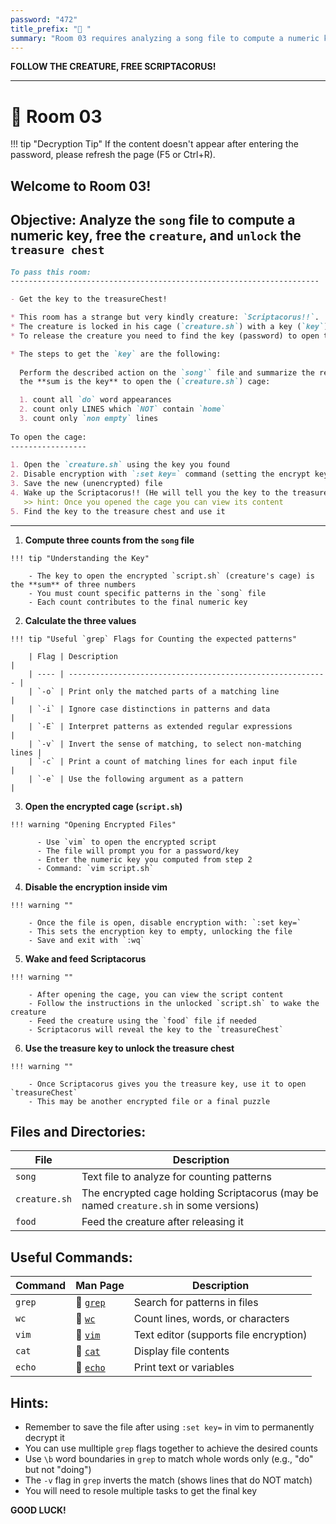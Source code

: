 ```yaml
---
password: "472"
title_prefix: "🦜 "
summary: "Room 03 requires analyzing a song file to compute a numeric key that unlocks the creature's cage."
---
```


**FOLLOW THE CREATURE, FREE SCRIPTACORUS!**

---

# 🦜 Room 03

!!! tip "Decryption Tip"
    If the content doesn't appear after entering the password, please refresh the page (F5 or Ctrl+R).

## Welcome to Room 03!

## Objective: Analyze the `song` file to compute a numeric key, free the `creature`, and `unlock` the `treasure chest`

```markdown
To pass this room:
---------------------------------------------------------------------

- Get the key to the treasureChest!

* This room has a strange but very kindly creature: `Scriptacorus!!`.
* The creature is locked in his cage (`creature.sh`) with a key (`key`).
* To release the creature you need to find the key (password) to open the encrypted cage:

* The steps to get the `key` are the following:
  
  Perform the described action on the `song'` file and summarize the results, 
  the **sum is the key** to open the (`creature.sh`) cage:

  1. count all `do` word appearances
  2. count only LINES which `NOT` contain `home`
  3. count only `non empty` lines 
 
To open the cage:
-----------------
 
1. Open the `creature.sh` using the key you found
2. Disable encryption with `:set key=` command (setting the encrypt key to empty)
3. Save the new (unencrypted) file
4. Wake up the Scriptacorus!! (He will tell you the key to the treasureChest once you feed him)
   >> hint: Once you opened the cage you can view its content
5. Find the key to the treasure chest and use it
```

---

  1. **Compute three counts from the `song` file**
   
    !!! tip "Understanding the Key"
    
        - The key to open the encrypted `script.sh` (creature's cage) is the **sum** of three numbers
        - You must count specific patterns in the `song` file
        - Each count contributes to the final numeric key
    
  2. **Calculate the three values**
    
    !!! tip "Useful `grep` Flags for Counting the expected patterns"
    
        | Flag | Description                                                |
        | ---- | ---------------------------------------------------------- |
        | `-o` | Print only the matched parts of a matching line            |
        | `-i` | Ignore case distinctions in patterns and data              |
        | `-E` | Interpret patterns as extended regular expressions         |
        | `-v` | Invert the sense of matching, to select non-matching lines |
        | `-c` | Print a count of matching lines for each input file        |
        | `-e` | Use the following argument as a pattern                    |

  3. **Open the encrypted cage (`script.sh`)**
    
    !!! warning "Opening Encrypted Files"

          - Use `vim` to open the encrypted script
          - The file will prompt you for a password/key
          - Enter the numeric key you computed from step 2
          - Command: `vim script.sh`
           
  4. **Disable the encryption inside vim**
  
    !!! warning ""
    
        - Once the file is open, disable encryption with: `:set key=`
        - This sets the encryption key to empty, unlocking the file
        - Save and exit with `:wq`
     
  5. **Wake and feed Scriptacorus**
  
    !!! warning ""
    
        - After opening the cage, you can view the script content
        - Follow the instructions in the unlocked `script.sh` to wake the creature
        - Feed the creature using the `food` file if needed
        - Scriptacorus will reveal the key to the `treasureChest`

  6. **Use the treasure key to unlock the treasure chest**
  
    !!! warning ""
    
        - Once Scriptacorus gives you the treasure key, use it to open `treasureChest`
        - This may be another encrypted file or a final puzzle

## **Files and Directories:**

| File          | Description                                                                           |
| ------------- | ------------------------------------------------------------------------------------- |
| `song`        | Text file to analyze for counting patterns                                            |
| `creature.sh` | The encrypted cage holding Scriptacorus (may be named `creature.sh` in some versions) |
| `food`        | Feed the creature after releasing it                                                  |


## **Useful Commands:**

| Command | Man Page                                                      | Description                            |
| ------- | ------------------------------------------------------------- | -------------------------------------- |
| `grep`  | 🔗 [`grep`](https://man7.org/linux/man-pages/man1/grep.1.html) | Search for patterns in files           |
| `wc`    | 🔗 [`wc`](https://man7.org/linux/man-pages/man1/wc.1.html)     | Count lines, words, or characters      |
| `vim`   | 🔗 [`vim`](https://manpages.org/vim)                           | Text editor (supports file encryption) |
| `cat`   | 🔗 [`cat`](https://man7.org/linux/man-pages/man1/cat.1.html)   | Display file contents                  |
| `echo`  | 🔗 [`echo`](https://man7.org/linux/man-pages/man1/echo.1.html) | Print text or variables                |

## **Hints:**

- Remember to save the file after using `:set key=` in vim to permanently decrypt it
- You can use mulltiple `grep` flags together to achieve the desired counts
- Use `\b` word boundaries in `grep` to match whole words only (e.g., "do" but not "doing")
- The `-v` flag in `grep` inverts the match (shows lines that do NOT match)
- You will need to resole multiple tasks to get the final key

**GOOD LUCK!**

